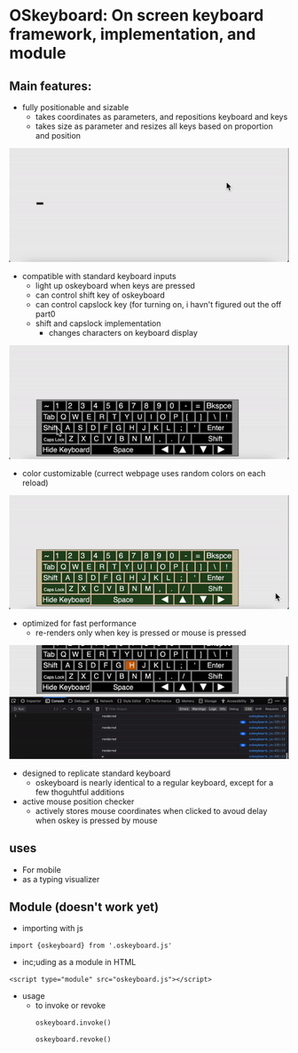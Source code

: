 # OSkeyboard: On screen keyboard framework, implementation, and module

## Main features:
  - fully positionable and sizable
    - takes coordinates as parameters, and repositions keyboard and keys
    - takes size as parameter and resizes all keys based on proportion and position
   
   ![](media/keyboard_enlarging.gif)
   
  - compatible with standard keyboard inputs
    - light up oskeyboard when keys are pressed
    - can control shift key of oskeyboard
    - can control capslock key (for turning on, i havn't figured out the off part0
    - shift and capslock implementation
      - changes characters on keyboard display

  ![](media/keyboard_link.gif)

  - color customizable (currect webpage uses random colors on each reload)

  ![](media/customizable_color.gif)
  
  - optimized for fast performance
    - re-renders only when key is pressed or mouse is pressed

  ![](media/optimized_render.gif)

  - designed to replicate standard keyboard
    - oskeyboard is nearly identical to a regular keyboard, except for a few thoguhtful additions
  - active mouse position checker
    - actively stores mouse coordinates when clicked to avoud delay when oskey is pressed by mouse

## uses
  - For mobile
  - as a typing visualizer

## Module (doesn't work yet)
  - importing with js
  ```` '
  import {oskeyboard} from '.oskeyboard.js'
  ````
  - inc;uding as a module in HTML
  
  ````
  <script type="module" src="oskeyboard.js"></script>
  ````
  
  - usage
    - to invoke or revoke
      ````
      oskeyboard.invoke()
      ````
      ````
      oskeyboard.revoke()
      ````
    

    
